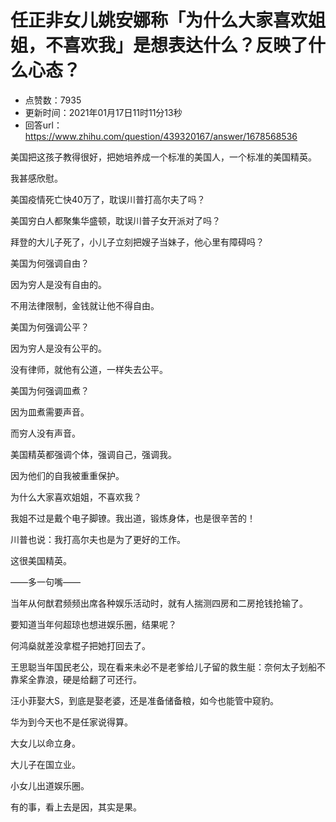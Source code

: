 # 任正非女儿姚安娜称「为什么大家喜欢姐姐，不喜欢我」是想表达什么？反映了什么心态？
- 点赞数：7935
- 更新时间：2021年01月17日11时11分13秒
- 回答url：https://www.zhihu.com/question/439320167/answer/1678568536
<body>
 <p data-pid="_z2oxxo9">美国把这孩子教得很好，把她培养成一个标准的美国人，一个标准的美国精英。</p>
 <p data-pid="jMDVKJ40">我甚感欣慰。</p>
 <p data-pid="b9wSWLGW">美国疫情死亡快40万了，耽误川普打高尔夫了吗？</p>
 <p data-pid="Epw1ApUH">美国穷白人都聚集华盛顿，耽误川普子女开派对了吗？</p>
 <p data-pid="msmoAEZw">拜登的大儿子死了，小儿子立刻把嫂子当妹子，他心里有障碍吗？</p>
 <p data-pid="p6FWLfY6">美国为何强调自由？</p>
 <p data-pid="cJRjN8HC">因为穷人是没有自由的。</p>
 <p data-pid="TDoVXShd">不用法律限制，金钱就让他不得自由。</p>
 <p data-pid="KZNZqmDP">美国为何强调公平？</p>
 <p data-pid="0zkWZKLR">因为穷人是没有公平的。</p>
 <p data-pid="x6WlRBxi">没有律师，就他有公道，一样失去公平。</p>
 <p data-pid="3yXLGLVH">美国为何强调皿煮？</p>
 <p data-pid="LcNbEeJY">因为皿煮需要声音。</p>
 <p data-pid="rWGYbmx4">而穷人没有声音。</p>
 <p data-pid="9Aet4_iV">美国精英都强调个体，强调自己，强调我。</p>
 <p data-pid="ZfwqRqLg">因为他们的自我被重重保护。</p>
 <p data-pid="_XGvBrwG">为什么大家喜欢姐姐，不喜欢我？</p>
 <p data-pid="jua-JhvK">我姐不过是戴个电子脚镣。我出道，锻炼身体，也是很辛苦的！</p>
 <p data-pid="O4ma5hkG">川普也说：我打高尔夫也是为了更好的工作。</p>
 <p data-pid="XEQbdwJn">这很美国精英。</p>
 <p data-pid="4mmsNn-W">——多一句嘴——</p>
 <p data-pid="Y1_UkwJT">当年从何猷君频频出席各种娱乐活动时，就有人揣测四房和二房抢钱抢输了。</p>
 <p data-pid="MQHpL3u8">要知道当年何超琼也想进娱乐圈，结果呢？</p>
 <p data-pid="G_eIGW1u">何鸿燊就差没拿棍子把她打回去了。</p>
 <p data-pid="wiF5bjsh">王思聪当年国民老公，现在看来未必不是老爹给儿子留的救生艇：奈何太子划船不靠桨全靠浪，硬是给翻了可还行。</p>
 <p data-pid="pZk2aDc0">汪小菲娶大S，到底是娶老婆，还是准备储备粮，如今也能管中窥豹。</p>
 <p data-pid="MC7HY9Zw">华为到今天也不是任家说得算。</p>
 <p data-pid="5ha27r1e">大女儿以命立身。</p>
 <p data-pid="-HcZ83Wu">大儿子在国立业。</p>
 <p data-pid="UGP4OWb5">小女儿出道娱乐圈。</p>
 <p data-pid="0gOdJkVI">有的事，看上去是因，其实是果。</p>
</body>